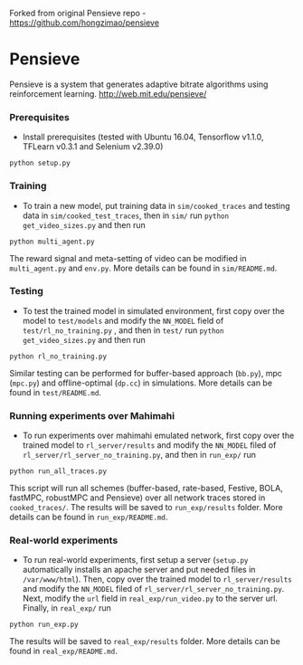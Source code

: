 Forked from original Pensieve repo - https://github.com/hongzimao/pensieve

# Pensieve
Pensieve is a system that generates adaptive bitrate algorithms using reinforcement learning.
http://web.mit.edu/pensieve/

### Prerequisites
- Install prerequisites (tested with Ubuntu 16.04, Tensorflow v1.1.0, TFLearn v0.3.1 and Selenium v2.39.0)
```
python setup.py
```

### Training
- To train a new model, put training data in `sim/cooked_traces` and testing data in `sim/cooked_test_traces`, then in `sim/` run `python get_video_sizes.py` and then run
```
python multi_agent.py
```

The reward signal and meta-setting of video can be modified in `multi_agent.py` and `env.py`. More details can be found in `sim/README.md`.

### Testing
- To test the trained model in simulated environment, first copy over the model to `test/models` and modify the `NN_MODEL` field of `test/rl_no_training.py` , and then in `test/` run `python get_video_sizes.py` and then run 
```
python rl_no_training.py
```

Similar testing can be performed for buffer-based approach (`bb.py`), mpc (`mpc.py`) and offline-optimal (`dp.cc`) in simulations. More details can be found in `test/README.md`.

### Running experiments over Mahimahi
- To run experiments over mahimahi emulated network, first copy over the trained model to `rl_server/results` and modify the `NN_MODEL` filed of `rl_server/rl_server_no_training.py`, and then in `run_exp/` run
```
python run_all_traces.py
```
This script will run all schemes (buffer-based, rate-based, Festive, BOLA, fastMPC, robustMPC and Pensieve) over all network traces stored in `cooked_traces/`. The results will be saved to `run_exp/results` folder. More details can be found in `run_exp/README.md`.

### Real-world experiments
- To run real-world experiments, first setup a server (`setup.py` automatically installs an apache server and put needed files in `/var/www/html`). Then, copy over the trained model to `rl_server/results` and modify the `NN_MODEL` filed of `rl_server/rl_server_no_training.py`. Next, modify the `url` field in `real_exp/run_video.py` to the server url. Finally, in `real_exp/` run
```
python run_exp.py
```
The results will be saved to `real_exp/results` folder. More details can be found in `real_exp/README.md`.
